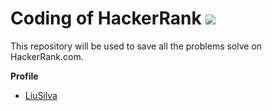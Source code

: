# Coding of HackerRank <a href="www.hackerrank.com"><img src="https://hrcdn.net/hackerrank/assets/brand/h_mark_sm-2b74ffcaf85d7091a6301c30d6c411c5.svg"></a>

This repository will be used to save all the problems solve on HackerRank.com.

**Profile**
- [LiuSilva](https://www.hackerrank.com/liusilva)
